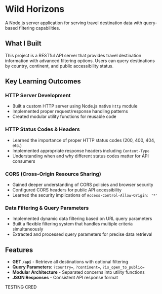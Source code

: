 # Wild Horizons

A Node.js server application for serving travel destination data with query-based filtering capabilities.

## What I Built

This project is a RESTful API server that provides travel destination information with advanced filtering options. Users can query destinations by country, continent, and public accessibility status.

## Key Learning Outcomes

### HTTP Server Development
- Built a custom HTTP server using Node.js native `http` module
- Implemented proper request/response handling patterns
- Created modular utility functions for reusable code

### HTTP Status Codes & Headers
- Learned the importance of proper HTTP status codes (200, 400, 404, etc.)
- Implemented appropriate response headers including `Content-Type`
- Understanding when and why different status codes matter for API consumers

### CORS (Cross-Origin Resource Sharing)
- Gained deeper understanding of CORS policies and browser security
- Configured CORS headers for public API accessibility
- Learned the security implications of `Access-Control-Allow-Origin: '*'`

### Data Filtering & Query Parameters
- Implemented dynamic data filtering based on URL query parameters
- Built a flexible filtering system that handles multiple criteria simultaneously
- Extracted and processed query parameters for precise data retrieval

## Features

- **GET `/api`** - Retrieve all destinations with optional filtering
- **Query Parameters**: `?country=`, `?continent=`, `?is_open_to_public=`
- **Modular Architecture** - Separated concerns into utility functions
- **JSON Responses** - Consistent API response format

TESTING CRED